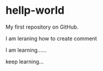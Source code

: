 # hellp-world
My first repository on GitHub.

I am leraning how to create comment

I am learning……

keep learning…
